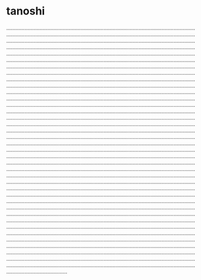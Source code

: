 # tanoshi

................................................................................................................................................................................................................................................................................................................................................................................................................................................................................................................................................................................................................................................................................................................................................................................................................................................................................................................................................................................................................................................................................................................................................................................................................................................................................................................................................................................................................................................................................................................................................................................................................................................................................................................................................................................................................................................................................................................................................................................................................................................................................................................................................................................................................................................................................................................................................................................................................................................................................................................................................................................................................................................................................................................................................................................................................................................................................................................................................................................................................................................................................................................................................................................................................................................................................................................................................................................................................................................................................................................................................................................................................................................................................................................................................................................................................................................................................................................................................................................................................................................................................................................................................................................................................................................................................................................................................................................................................................................................................................................................................................................................................................................................................................................................................................................................................................................................................................................................................